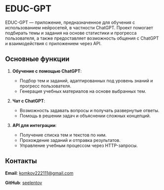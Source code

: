 # EDUC-GPT

EDUC-GPT — приложение, предназначенное для обучения с использованием нейросетей, в частности ChatGPT. Проект помогает подбирать темы и задания на основе статистики и прогресса пользователя, а также предоставляет возможность общения с ChatGPT и взаимодействия с приложением через API.

## Основные функции

1. **Обучение с помощью ChatGPT**:
    - Подбор тем и заданий, адаптированных под уровень знаний и прогресс пользователя.
    - Генерация учебных материалов на основе выбранных тем.

2. **Чат с ChatGPT**:
    - Возможность задавать вопросы и получать развернутые ответы.
    - Помощь в решении задач и объяснении сложных концепций.

3. **API для интеграции**:
    - Получение списка тем и текстов по ним.
    - Прохождение заданий и отправка результатов.
    - Управление учебным процессом через HTTP-запросы.

## Контакты

**Email**: [komkov222111@gmail.com](mailto:komkov222111@gmail.com)

**GitHub**: [seelentov](https://github.com/seelentov)
